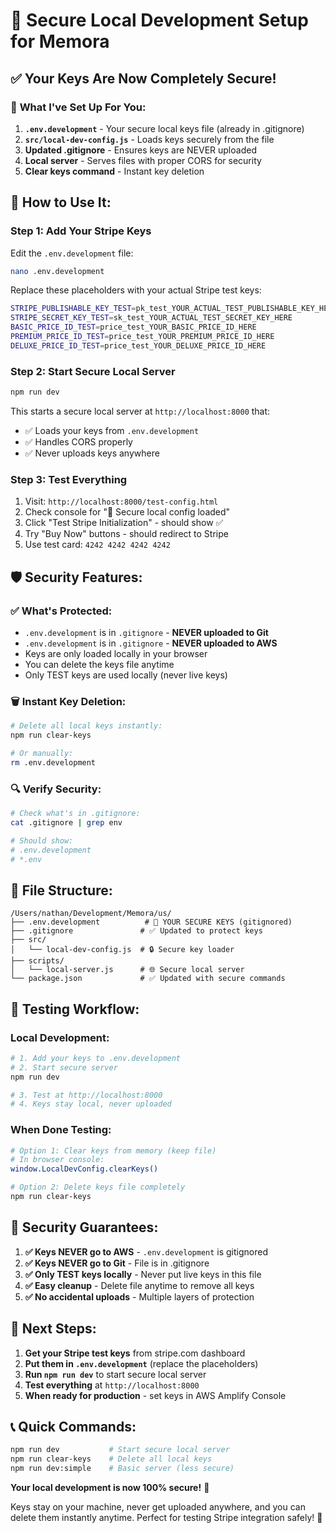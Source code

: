 # 🔐 Secure Local Development Setup for Memora

## ✅ Your Keys Are Now Completely Secure!

### 🎯 **What I've Set Up For You:**

1. **`.env.development`** - Your secure local keys file (already in .gitignore)
2. **`src/local-dev-config.js`** - Loads keys securely from the file
3. **Updated .gitignore** - Ensures keys are NEVER uploaded
4. **Local server** - Serves files with proper CORS for security
5. **Clear keys command** - Instant key deletion

## 🚀 **How to Use It:**

### **Step 1: Add Your Stripe Keys**
Edit the `.env.development` file:
```bash
nano .env.development
```

Replace these placeholders with your actual Stripe test keys:
```bash
STRIPE_PUBLISHABLE_KEY_TEST=pk_test_YOUR_ACTUAL_TEST_PUBLISHABLE_KEY_HERE
STRIPE_SECRET_KEY_TEST=sk_test_YOUR_ACTUAL_TEST_SECRET_KEY_HERE
BASIC_PRICE_ID_TEST=price_test_YOUR_BASIC_PRICE_ID_HERE
PREMIUM_PRICE_ID_TEST=price_test_YOUR_PREMIUM_PRICE_ID_HERE
DELUXE_PRICE_ID_TEST=price_test_YOUR_DELUXE_PRICE_ID_HERE
```

### **Step 2: Start Secure Local Server** 
```bash
npm run dev
```

This starts a secure local server at `http://localhost:8000` that:
- ✅ Loads your keys from `.env.development`
- ✅ Handles CORS properly
- ✅ Never uploads keys anywhere

### **Step 3: Test Everything**
1. Visit: `http://localhost:8000/test-config.html`
2. Check console for "🔐 Secure local config loaded"
3. Click "Test Stripe Initialization" - should show ✅
4. Try "Buy Now" buttons - should redirect to Stripe
5. Use test card: `4242 4242 4242 4242`

## 🛡️ **Security Features:**

### ✅ **What's Protected:**
- `.env.development` is in `.gitignore` - **NEVER uploaded to Git**
- `.env.development` is in `.gitignore` - **NEVER uploaded to AWS**
- Keys are only loaded locally in your browser
- You can delete the keys file anytime
- Only TEST keys are used locally (never live keys)

### 🗑️ **Instant Key Deletion:**
```bash
# Delete all local keys instantly:
npm run clear-keys

# Or manually:
rm .env.development
```

### 🔍 **Verify Security:**
```bash
# Check what's in .gitignore:
cat .gitignore | grep env

# Should show:
# .env.development
# *.env
```

## 📁 **File Structure:**

```
/Users/nathan/Development/Memora/us/
├── .env.development          # 🔐 YOUR SECURE KEYS (gitignored)
├── .gitignore               # ✅ Updated to protect keys
├── src/
│   └── local-dev-config.js  # 🔒 Secure key loader
├── scripts/
│   └── local-server.js      # 🌐 Secure local server
└── package.json             # ✅ Updated with secure commands
```

## 🧪 **Testing Workflow:**

### **Local Development:**
```bash
# 1. Add your keys to .env.development
# 2. Start secure server
npm run dev

# 3. Test at http://localhost:8000
# 4. Keys stay local, never uploaded
```

### **When Done Testing:**
```bash
# Option 1: Clear keys from memory (keep file)
# In browser console:
window.LocalDevConfig.clearKeys()

# Option 2: Delete keys file completely
npm run clear-keys
```

## 🚨 **Security Guarantees:**

1. **✅ Keys NEVER go to AWS** - `.env.development` is gitignored
2. **✅ Keys NEVER go to Git** - File is in .gitignore 
3. **✅ Only TEST keys locally** - Never put live keys in this file
4. **✅ Easy cleanup** - Delete file anytime to remove all keys
5. **✅ No accidental uploads** - Multiple layers of protection

## 🎯 **Next Steps:**

1. **Get your Stripe test keys** from stripe.com dashboard
2. **Put them in `.env.development`** (replace the placeholders)
3. **Run `npm run dev`** to start secure local server
4. **Test everything** at `http://localhost:8000`
5. **When ready for production** - set keys in AWS Amplify Console

## 📞 **Quick Commands:**

```bash
npm run dev           # Start secure local server
npm run clear-keys    # Delete all local keys
npm run dev:simple    # Basic server (less secure)
```

**Your local development is now 100% secure!** 🔐

Keys stay on your machine, never get uploaded anywhere, and you can delete them instantly anytime. Perfect for testing Stripe integration safely! 🚀
